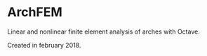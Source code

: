 # ArchFEM
Linear and nonlinear finite element analysis of arches with Octave.

Created in february 2018. 
